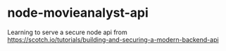 # node-movieanalyst-api
Learning to serve a secure node api from https://scotch.io/tutorials/building-and-securing-a-modern-backend-api
